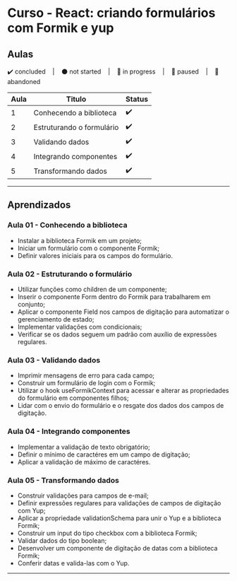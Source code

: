# Curso - React: criando formulários com Formik e yup

## Aulas
<p>
  ✔️ concluded &nbsp;&nbsp;&nbsp;|&nbsp;&nbsp;&nbsp;
  ⚫ not started &nbsp;&nbsp;&nbsp;|&nbsp;&nbsp;&nbsp;
  🔵 in progress &nbsp;&nbsp;&nbsp;|&nbsp;&nbsp;&nbsp;
  🔶 paused &nbsp;&nbsp;&nbsp;|&nbsp;&nbsp;&nbsp;
  🔴 abandoned 
</p>

| Aula | Titulo | Status |
| --- | --- | --- |
| 1 | Conhecendo a biblioteca | ✔️ |
| 2 | Estruturando o formulário | ✔️ |
| 3 | Validando dados | ✔️ |
| 4 | Integrando componentes | ✔️ |
| 5 | Transformando dados | ✔️ |

---

## Aprendizados

### Aula 01 - Conhecendo a biblioteca
<ul>
  <li>Instalar a biblioteca Formik em um projeto;</li>
  <li>Iniciar um formulário com o componente Formik;</li>
  <li>Definir valores iniciais para os campos do formulário.</li>
</ul>

### Aula 02 - Estruturando o formulário
<ul>
  <li>Utilizar funções como children de um componente;</li>
  <li>Inserir o componente Form dentro do Formik para trabalharem em conjunto;</li>
  <li>Aplicar o componente Field nos campos de digitação para automatizar o gerenciamento de estado;</li>
  <li>Implementar validações com condicionais;</li>
  <li>Verificar se os dados seguem um padrão com auxílio de expressões regulares.</li>
</ul>

### Aula 03 - Validando dados
<ul>
  <li>Imprimir mensagens de erro para cada campo;</li>
  <li>Construir um formulário de login com o Formik;</li>
  <li>Utilizar o hook useFormikContext para acessar e alterar as propriedades do formulário em componentes filhos;</li>
  <li>Lidar com o envio do formulário e o resgate dos dados dos campos de digitação.</li>
</ul>

### Aula 04 - Integrando componentes
<ul>
  <li>Implementar a validação de texto obrigatório;</li>
  <li>Definir o mínimo de caractéres em um campo de digitação;</li>
  <li>Aplicar a validação de máximo de caractéres.</li>
</ul>

### Aula 05 - Transformando dados
<ul>
  <li>Construir validações para campos de e-mail;</li>
  <li>Definir expressões regulares para validações de campos de digitação com Yup;</li>
  <li>Aplicar a propriedade validationSchema para unir o Yup e a biblioteca Formik;</li>
  <li>Construir um input do tipo checkbox com a biblioteca Formik;</li>
  <li>Validar dados do tipo boolean;</li>
  <li>Desenvolver um componente de digitação de datas com a biblioteca Formik;</li>
  <li>Conferir datas e valida-las com o Yup.</li>
</ul>

---
